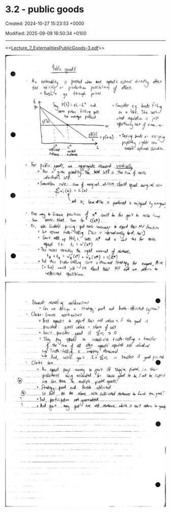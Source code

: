 # 3.2 - public goods

Created: 2024-10-27 15:23:53 +0000

Modified: 2025-09-09 16:50:34 +0100

---

<<[Lecture_7_ExternalitiesPublicGoods-3.pdf](../../media/Lecture_7_ExternalitiesPublicGoods-3.pdf)>>



![](../../media/Micro-3.2---public-goods-image1.jpeg)



![](../../media/Micro-3.2---public-goods-image2.jpeg)




